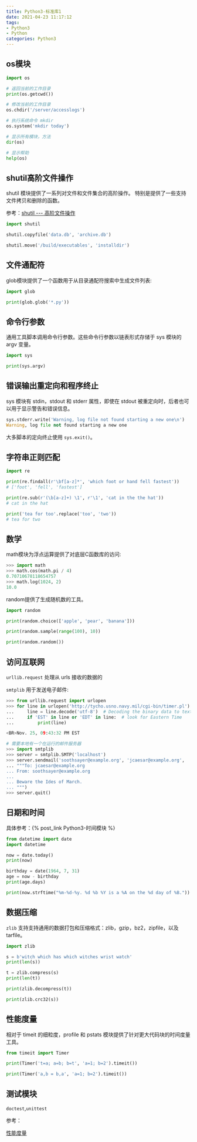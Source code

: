 ```yaml
---
title: Python3-标准库1
date: 2021-04-23 11:17:12
tags:
- Python3
- Python
categories: Python3
---
```


## os模块

```py
import os

# 返回当前的工作目录
print(os.getcwd())

# 修改当前的工作目录
os.chdir('/server/accesslogs')

# 执行系统命令 mkdir 
os.system('mkdir today')

# 显示所有模块，方法
dir(os)

# 显示帮助
help(os)
```

## shutil高阶文件操作

shutil 模块提供了一系列对文件和文件集合的高阶操作。 特别是提供了一些支持文件拷贝和删除的函数。

参考：[shutil --- 高阶文件操作](https://docs.python.org/zh-cn/3/library/shutil.html#:~:text=shutil,%E6%A8%A1%E5%9D%97%E6%8F%90%E4%BE%9B%E4%BA%86%E4%B8%80%E7%B3%BB%E5%88%97%E5%AF%B9%E6%96%87%E4%BB%B6%E5%92%8C%E6%96%87%E4%BB%B6%E9%9B%86%E5%90%88%E7%9A%84%E9%AB%98%E9%98%B6%E6%93%8D%E4%BD%9C%E3%80%82)

```py
import shutil

shutil.copyfile('data.db', 'archive.db')

shutil.move('/build/executables', 'installdir')
```

## 文件通配符

glob模块提供了一个函数用于从目录通配符搜索中生成文件列表:

```py
import glob

print(glob.glob('*.py'))
```

## 命令行参数

通用工具脚本调用命令行参数。这些命令行参数以链表形式存储于 sys 模块的 argv 变量。

```py
import sys

print(sys.argv)
```

## 错误输出重定向和程序终止

sys 模块有 stdin，stdout 和 stderr 属性，即使在 stdout 被重定向时，后者也可以用于显示警告和错误信息。

```py
sys.stderr.write('Warning, log file not found starting a new one\n')
Warning, log file not found starting a new one
```

大多脚本的定向终止使用 `sys.exit()`。

## 字符串正则匹配

```py
import re

print(re.findall(r'\bf[a-z]*', 'which foot or hand fell fastest'))
# ['foot', 'fell', 'fastest']

print(re.sub(r'(\b[a-z]+) \1', r'\1', 'cat in the the hat'))
# cat in the hat

print('tea for too'.replace('too', 'two'))
# tea for two
```

## 数学

math模块为浮点运算提供了对底层C函数库的访问:

```py
>>> import math
>>> math.cos(math.pi / 4)
0.70710678118654757
>>> math.log(1024, 2)
10.0
```

random提供了生成随机数的工具。

```py
import random

print(random.choice(['apple', 'pear', 'banana']))

print(random.sample(range(100), 10))

print(random.random())
```

## 访问互联网

`urllib.request` 处理从 urls 接收的数据的

`smtplib` 用于发送电子邮件:

```py
>>> from urllib.request import urlopen
>>> for line in urlopen('http://tycho.usno.navy.mil/cgi-bin/timer.pl'):
...     line = line.decode('utf-8')  # Decoding the binary data to text.
...     if 'EST' in line or 'EDT' in line:  # look for Eastern Time
...         print(line)

<BR>Nov. 25, 09:43:32 PM EST

# 需要本地有一个在运行的邮件服务器
>>> import smtplib
>>> server = smtplib.SMTP('localhost')
>>> server.sendmail('soothsayer@example.org', 'jcaesar@example.org',
... """To: jcaesar@example.org
... From: soothsayer@example.org
...
... Beware the Ides of March.
... """)
>>> server.quit()
```

## 日期和时间

具体参考：{% post_link Python3-时间模块 %}

```py
from datetime import date
import datetime

now = date.today()
print(now)

birthday = date(1964, 7, 31)
age = now - birthday
print(age.days)

print(now.strftime("%m-%d-%y. %d %b %Y is a %A on the %d day of %B."))
```

## 数据压缩

`zlib` 支持支持通用的数据打包和压缩格式：zlib，gzip，bz2，zipfile，以及 tarfile。

```py
import zlib

s = b'witch which has which witches wrist watch'
print(len(s))

t = zlib.compress(s)
print(len(t))

print(zlib.decompress(t))

print(zlib.crc32(s))
```

## 性能度量

相对于 timeit 的细粒度，profile 和 pstats 模块提供了针对更大代码块的时间度量工具。

```py
from timeit import Timer

print(Timer('t=a; a=b; b=t', 'a=1; b=2').timeit())

print(Timer('a,b = b,a', 'a=1; b=2').timeit())
```

## 测试模块

`doctest`,`unittest`

参考：

[性能度量](https://www.runoob.com/python3/python3-stdlib.html)